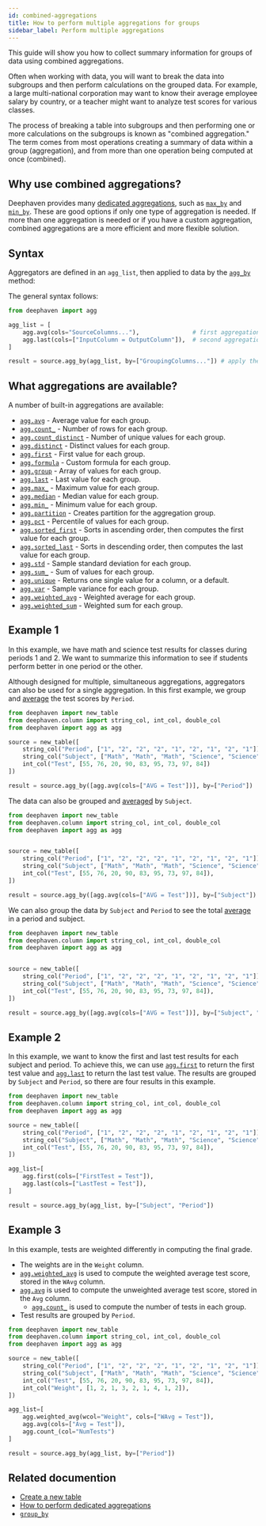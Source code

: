 ```yaml
---
id: combined-aggregations
title: How to perform multiple aggregations for groups
sidebar_label: Perform multiple aggregations
---
```


This guide will show you how to collect summary information for groups of data using combined aggregations.

Often when working with data, you will want to break the data into subgroups and then perform calculations on the grouped data. For example, a large multi-national corporation may want to know their average employee salary by country, or a teacher might want to analyze test scores for various classes.

The process of breaking a table into subgroups and then performing one or more calculations on the subgroups is known as "combined aggregation." The term comes from most operations creating a summary of data within a group (aggregation), and from more than one operation being computed at once (combined).

## Why use combined aggregations?

Deephaven provides many [dedicated aggregations](./dedicated-aggregations.md), such as [`max_by`](../reference/table-operations/group-and-aggregate/maxBy.md) and [`min_by`](../reference/table-operations/group-and-aggregate/minBy.md). These are good options if only one type of aggregation is needed. If more than one aggregation is needed or if you have a custom aggregation, combined aggregations are a more efficient and more flexible solution.

## Syntax

Aggregators are defined in an `agg_list`, then applied to data by the [`agg_by`](../reference/table-operations/group-and-aggregate/aggBy.md) method:

The general syntax follows:

```python syntax
from deephaven import agg

agg_list = [
    agg.avg(cols="SourceColumns..."),               # first aggregation
    agg.last(cols=["InputColumn = OutputColumn"]),  # second aggregation
]

result = source.agg_by(agg_list, by=["GroupingColumns..."]) # apply the aggregations to data
```

## What aggregations are available?

A number of built-in aggregations are available:

- [`agg.avg`](../reference/table-operations/group-and-aggregate/AggAvg.md) - Average value for each group.
- [`agg.count_`](../reference/table-operations/group-and-aggregate/AggCount.md) - Number of rows for each group.
- [`agg.count_distinct`](../reference/table-operations/group-and-aggregate/AggCountDistinct.md) - Number of unique values for each group.
- [`agg.distinct`](../reference/table-operations/group-and-aggregate/AggDistinct.md) - Distinct values for each group.
- [`agg.first`](../reference/table-operations/group-and-aggregate/AggFirst.md) - First value for each group.
- [`agg.formula`](../reference/table-operations/group-and-aggregate/AggFormula.md) - Custom formula for each group.
- [`agg.group`](../reference/table-operations/group-and-aggregate/AggGroup.md) - Array of values for each group.
- [`agg.last`](../reference/table-operations/group-and-aggregate/AggLast.md) - Last value for each group.
- [`agg.max_`](../reference/table-operations/group-and-aggregate/AggMax.md) - Maximum value for each group.
- [`agg.median`](../reference/table-operations/group-and-aggregate/AggMed.md) - Median value for each group.
- [`agg.min_`](../reference/table-operations/group-and-aggregate/AggMin.md) - Minimum value for each group.
- [`agg.partition`](../reference/table-operations/group-and-aggregate/AggPartition.md) - Creates partition for the aggregation group.
- [`agg.pct`](../reference/table-operations/group-and-aggregate/AggPct.md) - Percentile of values for each group.
- [`agg.sorted_first`](../reference/table-operations/group-and-aggregate/AggSortedFirst.md) - Sorts in ascending order, then computes the first value for each group.
- [`agg.sorted_last`](../reference/table-operations/group-and-aggregate/AggSortedLast.md) - Sorts in descending order, then computes the last value for each group.
- [`agg.std`](../reference/table-operations/group-and-aggregate/AggStd.md) - Sample standard deviation for each group.
- [`agg.sum_`](../reference/table-operations/group-and-aggregate/AggSum.md) - Sum of values for each group.
- [`agg.unique`](../reference/table-operations/group-and-aggregate/AggUnique.md) - Returns one single value for a column, or a default.
- [`agg.var`](../reference/table-operations/group-and-aggregate/AggVar.md) - Sample variance for each group.
- [`agg.weighted_avg`](../reference/table-operations/group-and-aggregate/AggWAvg.md) - Weighted average for each group.
- [`agg.weighted_sum`](../reference/table-operations/group-and-aggregate/AggWSum.md) - Weighted sum for each group.

## Example 1

In this example, we have math and science test results for classes during periods 1 and 2. We want to summarize this information to see if students perform better in one period or the other.

Although designed for multiple, simultaneous aggregations, aggregators can also be used for a single aggregation. In this first example, we group and [average](../reference/table-operations/group-and-aggregate/AggAvg.md) the test scores by `Period`.

```python order=source,result
from deephaven import new_table
from deephaven.column import string_col, int_col, double_col
from deephaven import agg as agg

source = new_table([
    string_col("Period", ["1", "2", "2", "2", "1", "2", "1", "2", "1"]),
    string_col("Subject", ["Math", "Math", "Math", "Science", "Science", "Science", "Math", "Science", "Math"]),
    int_col("Test", [55, 76, 20, 90, 83, 95, 73, 97, 84])
])

result = source.agg_by([agg.avg(cols=["AVG = Test"])], by=["Period"])
```

The data can also be grouped and [averaged](../reference/table-operations/group-and-aggregate/AggAvg.md) by `Subject`.

```python order=source,result
from deephaven import new_table
from deephaven.column import string_col, int_col, double_col
from deephaven import agg as agg


source = new_table([
    string_col("Period", ["1", "2", "2", "2", "1", "2", "1", "2", "1"]),
    string_col("Subject", ["Math", "Math", "Math", "Science", "Science", "Science", "Math", "Science", "Math"]),
    int_col("Test", [55, 76, 20, 90, 83, 95, 73, 97, 84]),
])

result = source.agg_by([agg.avg(cols=["AVG = Test"])], by=["Subject"])
```

We can also group the data by `Subject` and `Period` to see the total [average](../reference/table-operations/group-and-aggregate/AggAvg.md) in a period and subject.

```python order=source,result
from deephaven import new_table
from deephaven.column import string_col, int_col, double_col
from deephaven import agg as agg


source = new_table([
    string_col("Period", ["1", "2", "2", "2", "1", "2", "1", "2", "1"]),
    string_col("Subject", ["Math", "Math", "Math", "Science", "Science", "Science", "Math", "Science", "Math"]),
    int_col("Test", [55, 76, 20, 90, 83, 95, 73, 97, 84]),
])

result = source.agg_by([agg.avg(cols=["AVG = Test"])], by=["Subject", "Period"])
```

## Example 2

In this example, we want to know the first and last test results for each subject and period. To achieve this, we can use [`agg.first`](../reference/table-operations/group-and-aggregate/AggFirst.md) to return the first test value and [`agg.last`](../reference/table-operations/group-and-aggregate/AggLast.md) to return the last test value. The results are grouped by `Subject` and `Period`, so there are four results in this example.

```python order=source,result
from deephaven import new_table
from deephaven.column import string_col, int_col, double_col
from deephaven import agg as agg

source = new_table([
    string_col("Period", ["1", "2", "2", "2", "1", "2", "1", "2", "1"]),
    string_col("Subject", ["Math", "Math", "Math", "Science", "Science", "Science", "Math", "Science", "Math"]),
    int_col("Test", [55, 76, 20, 90, 83, 95, 73, 97, 84]),
])

agg_list=[
    agg.first(cols=["FirstTest = Test"]),
    agg.last(cols=["LastTest = Test"]),
]

result = source.agg_by(agg_list, by=["Subject", "Period"])
```

## Example 3

In this example, tests are weighted differently in computing the final grade.

- The weights are in the `Weight` column.
- [`agg.weighted_avg`](../reference/table-operations/group-and-aggregate/AggWAvg.md) is used to compute the weighted average test score, stored in the `WAvg` column.
- [`agg.avg`](../reference/table-operations/group-and-aggregate/AggAvg.md) is used to compute the unweighted average test score, stored in the `Avg` column.
  - [`agg.count_`](../reference/table-operations/group-and-aggregate/AggCount.md) is used to compute the number of tests in each group.
- Test results are grouped by `Period`.

```python order=source,result
from deephaven import new_table
from deephaven.column import string_col, int_col, double_col
from deephaven import agg as agg

source = new_table([
    string_col("Period", ["1", "2", "2", "2", "1", "2", "1", "2", "1"]),
    string_col("Subject", ["Math", "Math", "Math", "Science", "Science", "Science", "Math", "Science", "Math"]),
    int_col("Test", [55, 76, 20, 90, 83, 95, 73, 97, 84]),
    int_col("Weight", [1, 2, 1, 3, 2, 1, 4, 1, 2]),
])

agg_list=[
    agg.weighted_avg(wcol="Weight", cols=["WAvg = Test"]),
    agg.avg(cols=["Avg = Test"]),
    agg.count_(col="NumTests")
]

result = source.agg_by(agg_list, by=["Period"])
```

## Related documention

- [Create a new table](../how-to-guides/new-table.md)
- [How to perform dedicated aggregations](./dedicated-aggregations.md)
- [`group_by`](../reference/table-operations/group-and-aggregate/groupBy.md)
